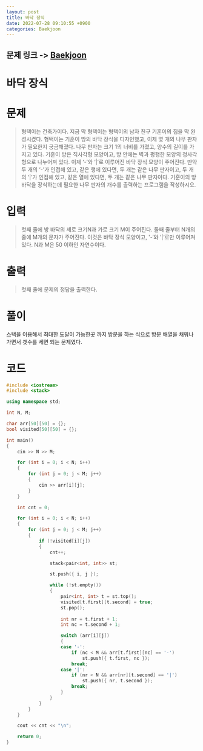 ```yaml
---
layout: post
title: 바닥 장식
date: 2022-07-28 09:10:55 +0900
categories: Baekjoon
---
```


## 문제 링크 -> [Baekjoon](https://www.acmicpc.net/problem/1388)
# 바닥 장식

# 문제
> 형택이는 건축가이다. 지금 막 형택이는 형택이의 남자 친구 기훈이의 집을 막 완성시켰다. 형택이는 기훈이 방의 바닥 장식을 디자인했고, 이제 몇 개의 나무 판자가 필요한지 궁금해졌다. 나무 판자는 크기 1의 너비를 가졌고, 양수의 길이를 가지고 있다. 기훈이 방은 직사각형 모양이고, 방 안에는 벽과 평행한 모양의 정사각형으로 나누어져 있다.
이제 ‘-’와 ‘|’로 이루어진 바닥 장식 모양이 주어진다. 만약 두 개의 ‘-’가 인접해 있고, 같은 행에 있다면, 두 개는 같은 나무 판자이고, 두 개의 ‘|’가 인접해 있고, 같은 열에 있다면, 두 개는 같은 나무 판자이다.
기훈이의 방 바닥을 장식하는데 필요한 나무 판자의 개수를 출력하는 프로그램을 작성하시오.

# 입력
> 첫째 줄에 방 바닥의 세로 크기N과 가로 크기 M이 주어진다. 둘째 줄부터 N개의 줄에 M개의 문자가 주어진다. 이것은 바닥 장식 모양이고, '-‘와 ’|‘로만 이루어져 있다. N과 M은 50 이하인 자연수이다.

# 출력
> 첫째 줄에 문제의 정답을 출력한다.

# 풀이
스택을 이용해서 최대한 도달이 가능한곳 까지 방문을 하는 식으로 방문 배열을 채워나가면서 갯수를 세면 되는 문제였다.

# 코드
```c++
#include <iostream>
#include <stack>

using namespace std;

int N, M;

char arr[50][50] = {};
bool visited[50][50] = {};

int main()
{
	cin >> N >> M;

	for (int i = 0; i < N; i++)
	{
		for (int j = 0; j < M; j++)
		{
			cin >> arr[i][j];
		}
	}

	int cnt = 0;

	for (int i = 0; i < N; i++)
	{
		for (int j = 0; j < M; j++)
		{
			if (!visited[i][j])
			{
				cnt++;

				stack<pair<int, int>> st;

				st.push({ i, j });

				while (!st.empty())
				{
					pair<int, int> t = st.top();
					visited[t.first][t.second] = true;
					st.pop();
						
					int nr = t.first + 1;
					int nc = t.second + 1;

					switch (arr[i][j])
					{
					case '-':
						if (nc < M && arr[t.first][nc] == '-')
							st.push({ t.first, nc });
						break;
					case '|':
						if (nr < N && arr[nr][t.second] == '|')
							st.push({ nr, t.second });
						break;
					}
				}
			}
		}
	}

	cout << cnt << "\n";

	return 0;
}
```